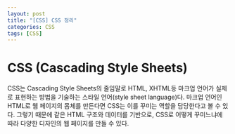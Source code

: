 ```yaml
---
layout: post
title: "[CSS] CSS 정리"
categories: CSS
tags: [CSS]
---
```


# CSS (Cascading Style Sheets)

CSS는 Cascading Style Sheets의 줄임말로 HTML, XHTML등 마크업 언어가 실제로 표현하는 방법을 기술하는 스타일 언어(style sheet language)다. 마크업 언어인 HTML로 웹 페이지의 몸체를 만든다면 CSS는 이를 꾸미는 역할을 담당한다고 볼 수 있다. 그렇기 때문에 같은 HTML 구조와 데이터를 기반으로, CSS로 어떻게 꾸미느냐에 따라 다양한 디자인의 웹 페이지를 만들 수 있다.




